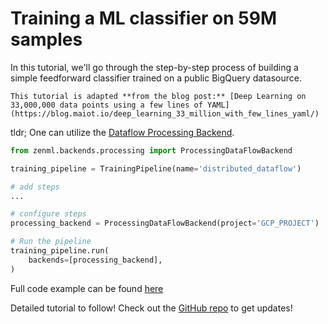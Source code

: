 # Training a ML classifier on 59M samples

In this tutorial, we'll go through the step-by-step process of building a simple feedforward classifier trained on a public BigQuery datasource.

```text
This tutorial is adapted **from the blog post:** [Deep Learning on 33,000,000 data points using a few lines of YAML](https://blog.maiot.io/deep_learning_33_million_with_few_lines_yaml/)
```

tldr; One can utilize the [Dataflow Processing Backend](../backends/processing-backends.md).

```python
from zenml.backends.processing import ProcessingDataFlowBackend

training_pipeline = TrainingPipeline(name='distributed_dataflow')

# add steps
...

# configure steps
processing_backend = ProcessingDataFlowBackend(project='GCP_PROJECT')

# Run the pipeline
training_pipeline.run(
    backends=[processing_backend],
)
```

Full code example can be found [here](https://github.com/maiot-io/zenml/blob/main/examples/gcp_dataflow_processing)

Detailed tutorial to follow! Check out the [GitHub repo](https://github.com/maiot-io/zenml) to get updates!

